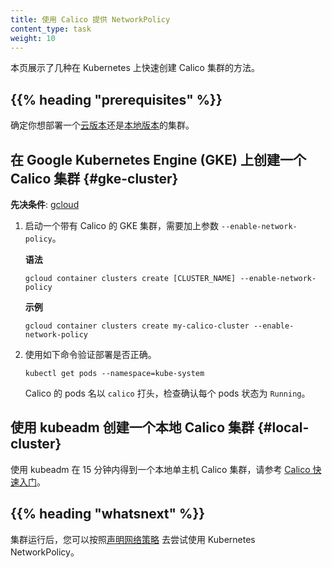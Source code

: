 ```yaml
---
title: 使用 Calico 提供 NetworkPolicy
content_type: task
weight: 10
---
```


<!-- overview -->
<!--
This page shows a couple of quick ways to create a Calico cluster on Kubernetes.
-->
本页展示了几种在 Kubernetes 上快速创建 Calico 集群的方法。

## {{% heading "prerequisites" %}}

<!--
Decide whether you want to deploy a [cloud](#creating-a-calico-cluster-with-google-kubernetes-engine-gke) or [local](#creating-a-local-calico-cluster-with-kubeadm) cluster.
-->
确定你想部署一个[云版本](#gke-cluster)还是[本地版本](#local-cluster)的集群。

<!-- steps -->

<!--
## Creating a Calico cluster with Google Kubernetes Engine (GKE)

**Prerequisite**: [gcloud](https://cloud.google.com/sdk/docs/quickstarts).
-->
## 在 Google Kubernetes Engine (GKE) 上创建一个 Calico 集群 {#gke-cluster}

**先决条件**: [gcloud](https://cloud.google.com/sdk/docs/quickstarts)

<!--
1.  To launch a GKE cluster with Calico, include the `--enable-network-policy` flag.
-->
1.  启动一个带有 Calico 的 GKE 集群，需要加上参数 `--enable-network-policy`。

    **语法**
    ```shell
    gcloud container clusters create [CLUSTER_NAME] --enable-network-policy
    ```

    **示例**
    ```shell
    gcloud container clusters create my-calico-cluster --enable-network-policy
    ```

<!--
1.  To verify the deployment, use the following command.
-->
2.  使用如下命令验证部署是否正确。

    ```shell
    kubectl get pods --namespace=kube-system
    ```

    <!--
    The Calico pods begin with `calico`. Check to make sure each one has a status of `Running`.
    -->
    Calico 的 pods 名以 `calico` 打头，检查确认每个 pods 状态为 `Running`。

<!-- 
## Creating a local Calico cluster with kubeadm

To get a local single-host Calico cluster in fifteen minutes using kubeadm, refer to the
[Calico Quickstart](https://docs.projectcalico.org/latest/getting-started/kubernetes/).
-->
## 使用 kubeadm 创建一个本地 Calico 集群   {#local-cluster} 

使用 kubeadm 在 15 分钟内得到一个本地单主机 Calico 集群，请参考
[Calico 快速入门](https://docs.projectcalico.org/latest/getting-started/kubernetes/)。

## {{% heading "whatsnext" %}}

<!--
Once your cluster is running, you can follow the [Declare Network Policy](/docs/tasks/administer-cluster/declare-network-policy/) to try out Kubernetes NetworkPolicy.
-->
集群运行后，您可以按照[声明网络策略](/zh/docs/tasks/administer-cluster/declare-network-policy/)
去尝试使用 Kubernetes NetworkPolicy。

